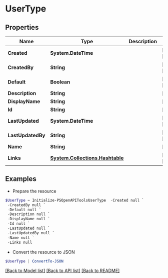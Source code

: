 # UserType
## Properties

Name | Type | Description | Notes
------------ | ------------- | ------------- | -------------
**Created** | **System.DateTime** |  | [optional] [readonly] 
**CreatedBy** | **String** |  | [optional] [readonly] 
**Default** | **Boolean** |  | [optional] [readonly] 
**Description** | **String** |  | [optional] 
**DisplayName** | **String** |  | [optional] 
**Id** | **String** |  | [optional] 
**LastUpdated** | **System.DateTime** |  | [optional] [readonly] 
**LastUpdatedBy** | **String** |  | [optional] [readonly] 
**Name** | **String** |  | [optional] 
**Links** | [**System.Collections.Hashtable**](SystemCollectionsHashtable.md) |  | [optional] [readonly] 

## Examples

- Prepare the resource
```powershell
$UserType = Initialize-PSOpenAPIToolsUserType  -Created null `
 -CreatedBy null `
 -Default null `
 -Description null `
 -DisplayName null `
 -Id null `
 -LastUpdated null `
 -LastUpdatedBy null `
 -Name null `
 -Links null
```

- Convert the resource to JSON
```powershell
$UserType | ConvertTo-JSON
```

[[Back to Model list]](../README.md#documentation-for-models) [[Back to API list]](../README.md#documentation-for-api-endpoints) [[Back to README]](../README.md)

